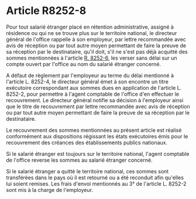 # Article R8252-8

Pour tout salarié étranger placé en rétention administrative, assigné à résidence ou qui ne se trouve plus sur le territoire national, le directeur général de l'office rappelle à son employeur, par lettre recommandée avec avis de réception ou par tout autre moyen permettant de faire la preuve de sa réception par le destinataire, qu'il doit, s'il ne s'est pas déjà acquitté des sommes mentionnées à l'article [R. 8252-6][1], les verser sans délai sur un compte ouvert par l'office au nom du salarié étranger concerné. 
  
  
A défaut de règlement par l'employeur au terme du délai mentionné à l'article L. 8252-4, le directeur général émet à son encontre un titre exécutoire correspondant aux sommes dues en application de l'article L. 8252-2, pour permettre à l'agent comptable de l'office d'en effectuer le recouvrement. Le directeur général notifie sa décision à l'employeur ainsi que le titre de recouvrement par lettre recommandée avec avis de réception ou par tout autre moyen permettant de faire la preuve de sa réception par le destinataire. 
  
  
Le recouvrement des sommes mentionnées au présent article est réalisé conformément aux dispositions régissant les états exécutoires émis pour le recouvrement des créances des établissements publics nationaux. 
  
  
Si le salarié étranger est toujours sur le territoire national, l'agent comptable de l'office reverse les sommes au salarié étranger concerné. 
  
  
Si le salarié étranger a quitté le territoire national, ces sommes sont transférées dans le pays où il est retourné ou a été reconduit afin qu'elles lui soient remises. Les frais d'envoi mentionnés au 3° de l'article L. 8252-2 sont mis à la charge de l'employeur.

 [1]: /affichCodeArticle.do?cidTexte=LEGITEXT000006072050&idArticle=LEGIARTI000024885978&dateTexte=&categorieLien=cid